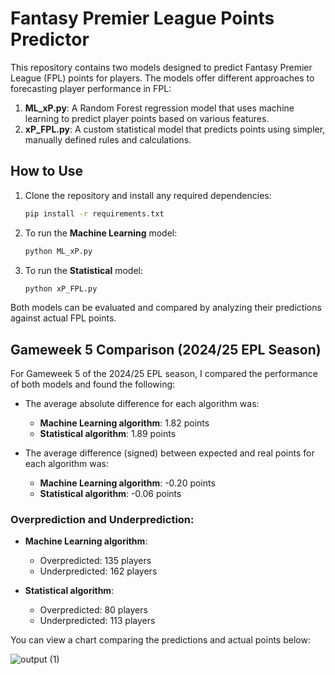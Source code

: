 # Fantasy Premier League Points Predictor

This repository contains two models designed to predict Fantasy Premier League (FPL) points for players. The models offer different approaches to forecasting player performance in FPL:

1. **ML_xP.py**: A Random Forest regression model that uses machine learning to predict player points based on various features.
2. **xP_FPL.py**: A custom statistical model that predicts points using simpler, manually defined rules and calculations.

## How to Use

1. Clone the repository and install any required dependencies:
    ```bash
    pip install -r requirements.txt
    ```

2. To run the **Machine Learning** model:
    ```bash
    python ML_xP.py
    ```

3. To run the **Statistical** model:
    ```bash
    python xP_FPL.py
    ```

Both models can be evaluated and compared by analyzing their predictions against actual FPL points.

## Gameweek 5 Comparison (2024/25 EPL Season)

For Gameweek 5 of the 2024/25 EPL season, I compared the performance of both models and found the following:

- The average absolute difference for each algorithm was:
  - **Machine Learning algorithm**: 1.82 points
  - **Statistical algorithm**: 1.89 points

- The average difference (signed) between expected and real points for each algorithm was:
  - **Machine Learning algorithm**: -0.20 points
  - **Statistical algorithm**: -0.06 points

### Overprediction and Underprediction:
- **Machine Learning algorithm**:
  - Overpredicted: 135 players
  - Underpredicted: 162 players

- **Statistical algorithm**:
  - Overpredicted: 80 players
  - Underpredicted: 113 players

You can view a chart comparing the predictions and actual points below:

![output (1)](https://github.com/user-attachments/assets/4dbb06f4-fadc-4242-bef0-e97aeaf58594)

